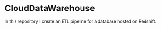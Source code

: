 # CloudDataWarehouse
In this repository I create an ETL pipeline for a database hosted on Redshift.
